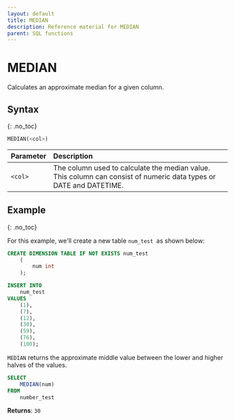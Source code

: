 ```yaml
---
layout: default
title: MEDIAN
description: Reference material for MEDIAN
parent: SQL functions
---
```



# MEDIAN

Calculates an approximate median for a given column.

## Syntax
{: .no_toc}

```sql
​​MEDIAN(<col>)​​
```

| Parameter | Description                                                                                                        |
| :--------- | :------------------------------------------------------------------------------------------------------------------ |
| `<col>`   | The column used to calculate the median value. This column can consist of numeric data types or DATE and DATETIME. |

## Example
{: .no_toc}

For this example, we'll create a new table `num_test `as shown below:

```sql
CREATE DIMENSION TABLE IF NOT EXISTS num_test
	(
		num int
	);

INSERT INTO
	num_test
VALUES
	(1),
	(7),
	(12),
	(30),
	(59),
	(76),
	(100);
```

`MEDIAN` returns the approximate middle value between the lower and higher halves of the values.

```sql
SELECT
	MEDIAN(num)
FROM
	number_test
```

**Returns**: `30`
